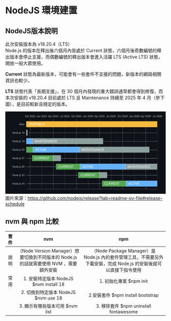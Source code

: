 # NodeJS 環境建置 

## NodeJS版本說明    

此次安裝版本為 v18.20.4（LTS）        
 Node.js 的版本在釋出後六個月內皆處於 Current 狀態，六個月後奇數編號的釋出版本會停止支援，而偶數編號的釋出版本會進入活躍 LTS (Active LTS) 狀態，開放一般大眾使用。         

**Current** 狀態為最新版本，可能會有一些套件不支援的問題，新版本的網路相關資訊也較少。

**LTS** 狀態代表「長期支援」，在 30 個月內發現的重大錯誤通常都會得到修復，而本次安裝的 v18.20.4 目前處於 LTS 且 Maintenance 持續至 2025 年 4 月（參下圖），是目前較新且穩定的版本。

![NodeJS近期版本](../img/NodeJS-version.png "NodeJS-version")     
圖片來源：https://github.com/nodejs/release?tab=readme-ov-file#release-schedule


## nvm 與 npm 比較



|  套件  | nvm  |  npm |
| :----: | :----: | :----: |
| 說明 | （Node Version Manager）想要切換到不同版本的 Node.js 的話就需要使用 NVM ，需要額外安裝| （Node Package Manager）是 Node.js 內的套件管理工具，不需要另外下載安裝，完成 Node.js 的安裝後就可以直接下指令使用 |
| 常用 | 1. 安裝特定版本 NodeJS             $nvm install 18           | 1. 初始化專案             $npm init            |
|  | 2.  切換到特定版本 NodeJS           $nvm use 18 | 2.安裝套件           $npm install bootstrap    |
|   | 3. 顯示有哪些版本可用     $nvm list    | 3. 移除套件      $npm uninstall fontawesome|